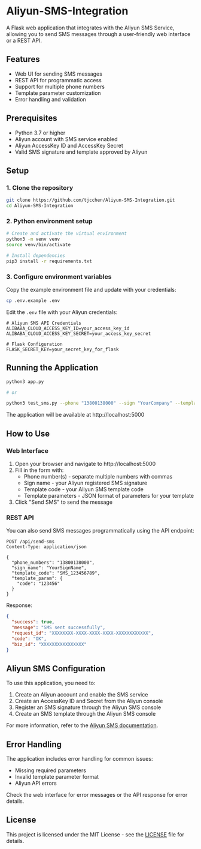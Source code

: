 # Aliyun-SMS-Integration

A Flask web application that integrates with the Aliyun SMS Service, allowing you to send SMS messages through a user-friendly web interface or a REST API.

## Features

- Web UI for sending SMS messages
- REST API for programmatic access
- Support for multiple phone numbers
- Template parameter customization
- Error handling and validation

## Prerequisites

- Python 3.7 or higher
- Aliyun account with SMS service enabled
- Aliyun AccessKey ID and AccessKey Secret
- Valid SMS signature and template approved by Aliyun

## Setup

### 1. Clone the repository

```bash
git clone https://github.com/tjcchen/Aliyun-SMS-Integration.git
cd Aliyun-SMS-Integration
```

### 2. Python environment setup

```bash
# Create and activate the virtual environment
python3 -m venv venv
source venv/bin/activate

# Install dependencies
pip3 install -r requirements.txt
```

### 3. Configure environment variables

Copy the example environment file and update with your credentials:

```bash
cp .env.example .env
```

Edit the `.env` file with your Aliyun credentials:

```
# Aliyun SMS API Credentials
ALIBABA_CLOUD_ACCESS_KEY_ID=your_access_key_id
ALIBABA_CLOUD_ACCESS_KEY_SECRET=your_access_key_secret

# Flask Configuration
FLASK_SECRET_KEY=your_secret_key_for_flask
```

## Running the Application

```bash
python3 app.py

# or

python3 test_sms.py --phone "13800138000" --sign "YourCompany" --template "SMS_123456789" --params '{"code":"123456"}'
```

The application will be available at http://localhost:5000

## How to Use

### Web Interface

1. Open your browser and navigate to http://localhost:5000
2. Fill in the form with:
   - Phone number(s) - separate multiple numbers with commas
   - Sign name - your Aliyun registered SMS signature
   - Template code - your Aliyun SMS template code
   - Template parameters - JSON format of parameters for your template
3. Click "Send SMS" to send the message

### REST API

You can also send SMS messages programmatically using the API endpoint:

```
POST /api/send-sms
Content-Type: application/json

{
  "phone_numbers": "13800138000",
  "sign_name": "YourSignName",
  "template_code": "SMS_123456789",
  "template_param": {
    "code": "123456"
  }
}
```

Response:

```json
{
  "success": true,
  "message": "SMS sent successfully",
  "request_id": "XXXXXXXX-XXXX-XXXX-XXXX-XXXXXXXXXXXX",
  "code": "OK",
  "biz_id": "XXXXXXXXXXXXXXXX"
}
```

## Aliyun SMS Configuration

To use this application, you need to:

1. Create an Aliyun account and enable the SMS service
2. Create an AccessKey ID and Secret from the Aliyun console
3. Register an SMS signature through the Aliyun SMS console
4. Create an SMS template through the Aliyun SMS console

For more information, refer to the [Aliyun SMS documentation](https://www.alibabacloud.com/help/product/44282.htm).

## Error Handling

The application includes error handling for common issues:

- Missing required parameters
- Invalid template parameter format
- Aliyun API errors

Check the web interface for error messages or the API response for error details.

## License

This project is licensed under the MIT License - see the [LICENSE](LICENSE) file for details.

